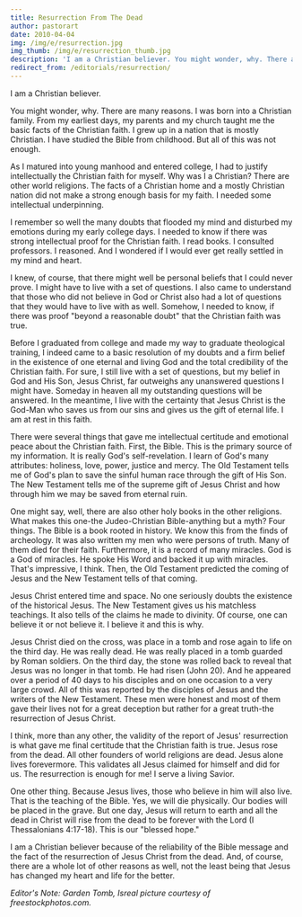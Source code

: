 ```yaml
---
title: Resurrection From The Dead
author: pastorart
date: 2010-04-04
img: /img/e/resurrection.jpg
img_thumb: /img/e/resurrection_thumb.jpg
description: 'I am a Christian believer. You might wonder, why. There are many reasons. I was born into a Christian family. From my earliest days, my parents and my church taught me the basic facts of the Christian faith. I grew up in a nation that is mostly Christian. I have studied the Bible from childhood. But all of this was not enough.'
redirect_from: /editorials/resurrection/
---
```


I am a Christian believer.

You might wonder, why. There are many reasons. I was born into a Christian family. From my earliest days, my parents and my church taught me the basic facts of the Christian faith. I grew up in a nation that is mostly Christian. I have studied the Bible from childhood. But all of this was not enough.

As I matured into young manhood and entered college, I had to justify intellectually the Christian faith for myself. Why was I a Christian? There are other world religions. The facts of a Christian home and a mostly Christian nation did not make a strong enough basis for my faith. I needed some intellectual underpinning.

I remember so well the many doubts that flooded my mind and disturbed my emotions during my early college days. I needed to know if there was strong intellectual proof for the Christian faith. I read books. I consulted professors. I reasoned. And I wondered if I would ever get really settled in my mind and heart.

I knew, of course, that there might well be personal beliefs that I could never prove. I might have to live with a set of questions. I also came to understand that those who did not believe in God or Christ also had a lot of questions that they would have to live with as well. Somehow, I needed to know, if there was proof "beyond a reasonable doubt" that the Christian faith was true.

Before I graduated from college and made my way to graduate theological training, I indeed came to a basic resolution of my doubts and a firm belief in the existence of one eternal and living God and the total credibility of the Christian faith. For sure, I still live with a set of questions, but my belief in God and His Son, Jesus Christ, far outweighs any unanswered questions I might have. Someday in heaven all my outstanding questions will be answered. In the meantime, I live with the certainty that Jesus Christ is the God-Man who saves us from our sins and gives us the gift of eternal life. I am at rest in this faith.

There were several things that gave me intellectual certitude and emotional peace about the Christian faith. First, the Bible. This is the primary source of my information. It is really God's self-revelation. I learn of God's many attributes: holiness, love, power, justice and mercy. The Old Testament tells me of God's plan to save the sinful human race through the gift of His Son. The New Testament tells me of the supreme gift of Jesus Christ and how through him we may be saved from eternal ruin.

One might say, well, there are also other holy books in the other religions. What makes this one-the Judeo-Christian Bible-anything but a myth? Four things. The Bible is a book rooted in history. We know this from the finds of archeology. It was also written my men who were persons of truth. Many of them died for their faith. Furthermore, it is a record of many miracles. God is a God of miracles. He spoke His Word and backed it up with miracles. That's impressive, I think. Then, the Old Testament predicted the coming of Jesus and the New Testament tells of that coming.

Jesus Christ entered time and space. No one seriously doubts the existence of the historical Jesus. The New Testament gives us his matchless teachings. It also tells of the claims he made to divinity. Of course, one can believe it or not believe it. I believe it and this is why.

Jesus Christ died on the cross, was place in a tomb and rose again to life on the third day. He was really dead. He was really placed in a tomb guarded by Roman soldiers. On the third day, the stone was rolled back to reveal that Jesus was no longer in that tomb. He had risen (John 20). And he appeared over a period of 40 days to his disciples and on one occasion to a very large crowd. All of this was reported by the disciples of Jesus and the writers of the New Testament. These men were honest and most of them gave their lives not for a great deception but rather for a great truth-the resurrection of Jesus Christ.

I think, more than any other, the validity of the report of Jesus' resurrection is what gave me final certitude that the Christian faith is true. Jesus rose from the dead. All other founders of world religions are dead. Jesus alone lives forevermore. This validates all Jesus claimed for himself and did for us. The resurrection is enough for me! I serve a living Savior.

One other thing. Because Jesus lives, those who believe in him will also live. That is the teaching of the Bible. Yes, we will die physically. Our bodies will be placed in the grave. But one day, Jesus will return to earth and all the dead in Christ will rise from the dead to be forever with the Lord (I Thessalonians 4:17-18). This is our "blessed hope."

I am a Christian believer because of the reliability of the Bible message and the fact of the resurrection of Jesus Christ from the dead. And, of course, there are a whole lot of other reasons as well, not the least being that Jesus has changed my heart and life for the better.

*Editor's Note: Garden Tomb, Isreal picture courtesy of freestockphotos.com.*
